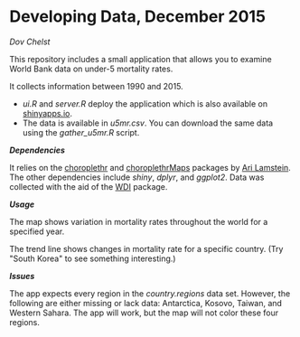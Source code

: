 # Developing Data, December 2015
_Dov Chelst_

This repository includes a small application that allows you to examine World Bank data on under-5 mortality rates.

It collects information between 1990 and 2015.

* _ui.R_ and _server.R_ deploy the application which is also available on [shinyapps.io](https://dnchelst.shinyapps.io/u5mr-app).
* The data is available in _u5mr.csv_. You can download the same data using the _gather\_u5mr.R_ script.


***Dependencies***

It relies on the [choroplethr](https://cran.r-project.org/web/packages/choroplethr/index.html) 
and 
[choroplethrMaps](https://cran.r-project.org/web/packages/choroplethrMaps/index.html) 
packages by [Ari Lamstein](http://www.arilamstein.com). The other dependencies include _shiny_, _dplyr_, and _ggplot2_. Data was collected with the aid of the [WDI](https://cran.r-project.org/web/packages/WDI/WDI.pdf) package.

***Usage***

The map shows variation in mortality rates throughout the world for a specified year.

The trend line shows changes in mortality rate for a specific country. (Try "South Korea" to see something interesting.)

***Issues***

The app expects every region in the _country.regions_ data set. However, the following are either missing or lack data: Antarctica, Kosovo, Taiwan, and Western Sahara. The app will work, but the map will not color these four regions.